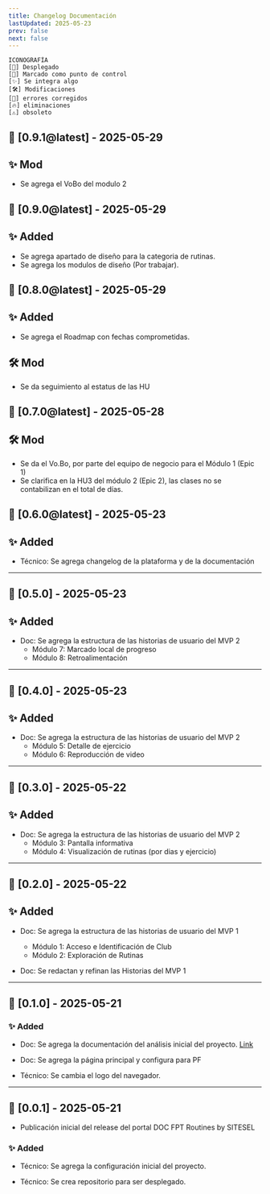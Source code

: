 ```yaml
---
title: Changelog Documentación
lastUpdated: 2025-05-23
prev: false
next: false
---
```

>
    ICONOGRAFÍA
    [🚀] Desplegado
    [📍] Marcado como punto de control
    [✨] Se integra algo
    [🛠️] Modificaciones
    [🐛] errores corregidos
    [🔥] eliminaciones
    [⚠️] obsoleto

## 🚀 [0.9.1@latest] - 2025-05-29

## ✨ Mod
* Se agrega el VoBo del modulo 2

## 🚀 [0.9.0@latest] - 2025-05-29

## ✨ Added
* Se agrega apartado de diseño para la categoria de rutinas.
* Se agrega los modulos de diseño (Por trabajar).

## 🚀 [0.8.0@latest] - 2025-05-29

## ✨ Added
* Se agrega el Roadmap con fechas comprometidas.

## 🛠️ Mod
* Se da seguimiento al estatus de las HU

## 🚀 [0.7.0@latest] - 2025-05-28

## 🛠️ Mod
* Se da el Vo.Bo, por parte del equipo de negocio para el Módulo 1 (Epic 1)
* Se clarifica en la HU3 del módulo 2 (Epic 2), las clases no se contabilizan en el total de días.

## 🚀 [0.6.0@latest] - 2025-05-23

## ✨ Added
* Técnico: Se agrega changelog de la plataforma y de la documentación

---
## 📍 [0.5.0] - 2025-05-23

## ✨ Added
* Doc: Se agrega la estructura de las historias de usuario del MVP 2
  * Módulo 7: Marcado local de progreso
  * Módulo 8: Retroalimentación

---

## 📍 [0.4.0] - 2025-05-23

## ✨ Added
* Doc: Se agrega la estructura de las historias de usuario del MVP 2
  * Módulo 5: Detalle de ejercicio
  * Módulo 6: Reproducción de video

---
## 📍 [0.3.0] - 2025-05-22

## ✨ Added
* Doc: Se agrega la estructura de las historias de usuario del MVP 2
  * Módulo 3: Pantalla informativa
  * Módulo 4: Visualización de rutinas (por dias y ejercicio)

---

## 🚀 [0.2.0] - 2025-05-22

## ✨ Added
* Doc: Se agrega la estructura de las historias de usuario del MVP 1
  * Módulo 1: Acceso e Identificación de Club
  * Módulo 2: Exploración de Rutinas

* Doc: Se redactan y refinan las Historias del MVP 1

---

## 📍 [0.1.0] - 2025-05-21
### ✨ Added
* Doc: Se agrega la documentación del análisis inicial del proyecto. [Link](/discovery)

* Doc: Se agrega la página principal y configura para PF

* Técnico: Se cambia el logo del navegador.

---

## 📍 [0.0.1] - 2025-05-21

* Publicación inicial del release del portal DOC FPT Routines by SITESEL

### ✨ Added
* Técnico: Se agrega la configuración inicial del proyecto.

* Técnico: Se crea repositorio para ser desplegado.

